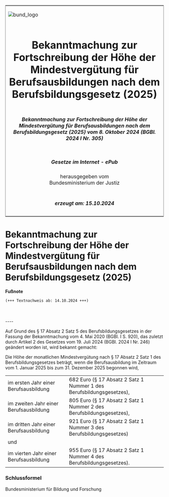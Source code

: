 <span id="DECKBLATT.html"></span>

<table border="0" frame="border" width="100%">

<tr valign="top">

<td align="left">

![bund\_logo](BfJ_2021_Web_de_de.gif)

</td>

<td align="right">

 

</td>

</tr>

<tr align="center" valign="middle">

<td colspan="2">

# Bekanntmachung zur Fortschreibung der Höhe der Mindestvergütung für Berufsausbildungen nach dem Berufsbildungsgesetz (2025)

</td>

</tr>

<tr align="center" valign="middle">

<td colspan="2">

##### Bekanntmachung zur Fortschreibung der Höhe der Mindestvergütung für Berufsausbildungen nach dem Berufsbildungsgesetz (2025) vom 8. Oktober 2024 (BGBl. 2024 I Nr. 305)

</td>

</tr>

<tr align="center" valign="middle">

<td colspan="2">

  
  

##### Gesetze im Internet - ePub  
  
herausgegeben vom  
Bundesministerium der Justiz

</td>

</tr>

<tr align="center" valign="bottom">

<td colspan="2">

  
  

##### erzeugt am: 15.10.2024

</td>

</tr>

</table>

<span id="BJNR1310A0024.html"></span>

# Bekanntmachung zur Fortschreibung der Höhe der Mindestvergütung für Berufsausbildungen nach dem Berufsbildungsgesetz (2025)

<div>

  
**Fußnote**

<div class="jnhtml">

<div>

<div class="jurAbsatz">

  

``` 
(+++ Textnachweis ab: 14.10.2024 +++)

 
```

</div>

</div>

</div>

</div>

<span id="BJNR1310A0024BJNE000100000.html"></span>

###   
\----

<div>

<div class="jnhtml">

<div>

<div class="jurAbsatz">

Auf Grund des § 17 Absatz 2 Satz 5 des Berufsbildungsgesetzes in der
Fassung der Bekanntmachung vom 4. Mai 2020 (BGBl. I S. 920), das zuletzt
durch Artikel 2 des Gesetzes vom 19. Juli 2024 (BGBl. 2024 I Nr. 246)
geändert worden ist, wird bekannt gemacht:

</div>

<div class="jurAbsatz">

Die Höhe der monatlichen Mindestvergütung nach § 17 Absatz 2 Satz 1 des
Berufsbildungsgesetzes beträgt, wenn die Berufsausbildung im Zeitraum
vom 1. Januar 2025 bis zum 31. Dezember 2025 begonnen wird,  

|                                        |                                                                      |
| :------------------------------------- | :------------------------------------------------------------------- |
| im ersten Jahr einer Berufsausbildung  | 682 Euro (§ 17 Absatz 2 Satz 1 Nummer 1 des Berufsbildungsgesetzes), |
| im zweiten Jahr einer Berufsausbildung | 805 Euro (§ 17 Absatz 2 Satz 1 Nummer 2 des Berufsbildungsgesetzes), |
| im dritten Jahr einer Berufsausbildung | 921 Euro (§ 17 Absatz 2 Satz 1 Nummer 3 des Berufsbildungsgesetzes)  |
| und                                    |                                                                      |
| im vierten Jahr einer Berufsausbildung | 955 Euro (§ 17 Absatz 2 Satz 1 Nummer 4 des Berufsbildungsgesetzes). |

</div>

</div>

</div>

</div>

<span id="BJNR1310A0024BJNE000200000.html"></span>

### Schlussformel  

<div>

<div class="jnhtml">

<div>

<div class="jurAbsatz">

<span class="SP">Bundesministerium für Bildung und Forschung</span>

</div>

</div>

</div>

</div>
